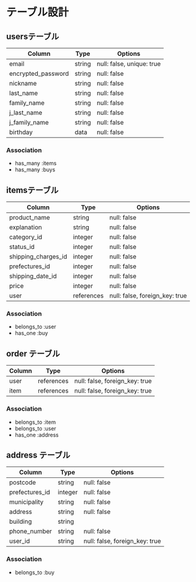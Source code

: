 # テーブル設計

## usersテーブル

| Column             | Type   | Options                   |
| ------------------ | ------ | ------------------------- |
| email              | string | null: false, unique: true |
| encrypted_password | string | null: false               |
| nickname           | string | null: false               |
| last_name          | string | null: false               |
| family_name        | string | null: false               |
| j_last_name        | string | null: false               |
| j_family_name      | string | null: false               |
| birthday           | data   | null: false               |

### Association
 - has_many :items
 - has_many :buys

##  itemsテーブル

| Column              | Type       | Options                        |
| ------------------- | ---------- | ------------------------------ |
| product_name        | string     | null: false                    |
| explanation         | string     | null: false                    |
| category_id         | integer    | null: false                    |
| status_id           | integer    | null: false                    |
| shipping_charges_id | integer    | null: false                    |
| prefectures_id      | integer    | null: false                    |
| shipping_date_id    | integer    | null: false                    |
| price               | integer    | null: false                    |
| user                | references | null: false, foreign_key: true |

### Association
 - belongs_to :user
 - has_one :buy

## order テーブル

| Column | Type       | Options                        |
| ------ | ---------- | ------------------------------ |
| user   | references | null: false, foreign_key: true |
| item   | references | null: false, foreign_key: true |

### Association
 - belongs_to :item
 - belongs_to :user
 - has_one :address
 
 ## address テーブル

| Column           | Type    | Options                            |
| ---------------- | ------- | ---------------------------------- |
| postcode         | string  | null: false                        |
| prefectures_id   | integer | null: false                        |
| municipality     | string  | null: false                        |
| address          | string  | null: false                        |
| building         | string  |                                    |
| phone_number     | string  | null: false                        |
| user_id          | string  | null: false, foreign_key: true     |

### Association
 - belongs_to :buy

